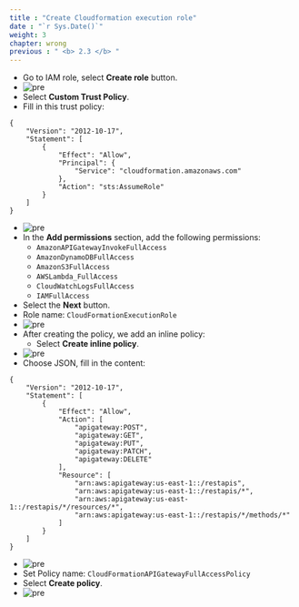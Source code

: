 ```yaml
---
title : "Create Cloudformation execution role"
date : "`r Sys.Date()`" 
weight: 3
chapter: wrong
previous : " <b> 2.3 </b> "
---
```


* Go to IAM role, select **Create role** button.
* ![pre](/workshop-aws-card-clash-7/images/2.prerequisite/2.3.png)
* Select **Custom Trust Policy**.
* Fill in this trust policy:
```
{
    "Version": "2012-10-17",
    "Statement": [
        {
            "Effect": "Allow",
            "Principal": {
                "Service": "cloudformation.amazonaws.com"
            },
            "Action": "sts:AssumeRole"
        }
    ]
}
```
* ![pre](/workshop-aws-card-clash-7/images/2.prerequisite/2.9.png) 
* In the **Add permissions** section, add the following permissions:
    * ```AmazonAPIGatewayInvokeFullAccess```
    * ```AmazonDynamoDBFullAccess```
    * ```AmazonS3FullAccess```
    * ```AWSLambda_FullAccess```
    * ```CloudWatchLogsFullAccess```
    * ```IAMFullAccess```
* Select the **Next** button.
* Role name: ```CloudFormationExecutionRole```
* ![pre](/workshop-aws-card-clash-7/images/2.prerequisite/2.5.png) 
* After creating the policy, we add an inline policy:
    * Select **Create inline policy**.
* ![pre](/workshop-aws-card-clash-7/images/2.prerequisite/2.6.png) 
* Choose JSON, fill in the content:
```
{
    "Version": "2012-10-17",
    "Statement": [
        {
            "Effect": "Allow",
            "Action": [
                "apigateway:POST",
                "apigateway:GET",
                "apigateway:PUT",
                "apigateway:PATCH",
                "apigateway:DELETE"
            ],
            "Resource": [
                "arn:aws:apigateway:us-east-1::/restapis",
                "arn:aws:apigateway:us-east-1::/restapis/*",
                "arn:aws:apigateway:us-east-1::/restapis/*/resources/*",
                "arn:aws:apigateway:us-east-1::/restapis/*/methods/*"
            ]
        }
    ]
}
``` 
* ![pre](/workshop-aws-card-clash-7/images/2.prerequisite/2.7.png) 
* Set Policy name: ```CloudFormationAPIGatewayFullAccessPolicy```
* Select **Create policy**.
* ![pre](/workshop-aws-card-clash-7/images/2.prerequisite/2.8.png)